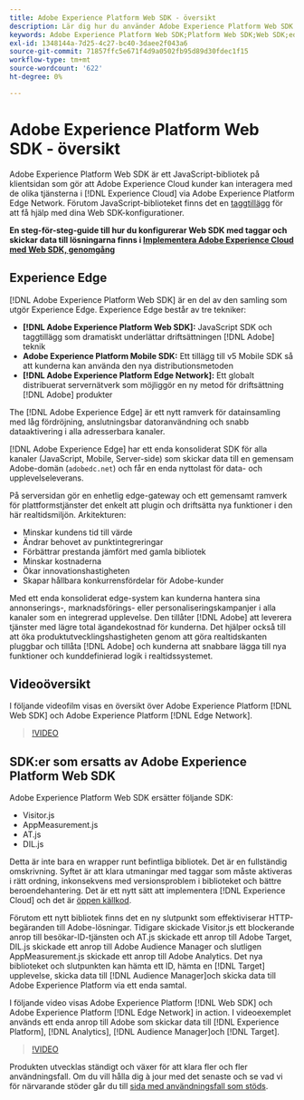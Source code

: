 ```yaml
---
title: Adobe Experience Platform Web SDK - översikt
description: Lär dig hur du använder Adobe Experience Platform Web SDK för att integrera plattformsfunktioner på din webbplats.
keywords: Adobe Experience Platform Web SDK;Platform Web SDK;Web SDK;edge;Visitor.js;AppMeasurement.js;AT.js;DIL.js;web sdk;SDK;web SDK;Launch;launch
exl-id: 1348144a-7d25-4c27-bc40-3daee2f043a6
source-git-commit: 71857ffc5e671f4d9a0502fb95d89d30fdec1f15
workflow-type: tm+mt
source-wordcount: '622'
ht-degree: 0%

---
```


# Adobe Experience Platform Web SDK - översikt

Adobe Experience Platform Web SDK är ett JavaScript-bibliotek på klientsidan som gör att Adobe Experience Cloud kunder kan interagera med de olika tjänsterna i [!DNL Experience Cloud] via Adobe Experience Platform Edge Network. Förutom JavaScript-biblioteket finns det en [taggtillägg](./extension/web-sdk-extension-configuration.md) för att få hjälp med dina Web SDK-konfigurationer.

**En steg-för-steg-guide till hur du konfigurerar Web SDK med taggar och skickar data till lösningarna finns i [Implementera Adobe Experience Cloud med Web SDK, genomgång](https://experienceleague.adobe.com/docs/platform-learn/implement-web-sdk/overview.html?lang=en)**

## Experience Edge

[!DNL Adobe Experience Platform Web SDK] är en del av den samling som utgör Experience Edge. Experience Edge består av tre tekniker:

* **[!DNL Adobe Experience Platform Web SDK]:** JavaScript SDK och taggtillägg som dramatiskt underlättar driftsättningen [!DNL Adobe] teknik
* **Adobe Experience Platform Mobile SDK:** Ett tillägg till v5 Mobile SDK så att kunderna kan använda den nya distributionsmetoden
* **[!DNL Adobe Experience Platform Edge Network]:** Ett globalt distribuerat servernätverk som möjliggör en ny metod för driftsättning [!DNL Adobe] produkter

The [!DNL Adobe Experience Edge] är ett nytt ramverk för datainsamling med låg fördröjning, anslutningsbar datoranvändning och snabb dataaktivering i alla adresserbara kanaler.

[!DNL Adobe Experience Edge] har ett enda konsoliderat SDK för alla kanaler (JavaScript, Mobile, Server-side) som skickar data till en gemensam Adobe-domän (`adobedc.net`) och får en enda nyttolast för data- och upplevelseleverans.

På serversidan gör en enhetlig edge-gateway och ett gemensamt ramverk för plattformstjänster det enkelt att plugin och driftsätta nya funktioner i den här realtidsmiljön.  Arkitekturen:

* Minskar kundens tid till värde
* Ändrar behovet av punktintegreringar
* Förbättrar prestanda jämfört med gamla bibliotek
* Minskar kostnaderna
* Ökar innovationshastigheten
* Skapar hållbara konkurrensfördelar för Adobe-kunder

Med ett enda konsoliderat edge-system kan kunderna hantera sina annonserings-, marknadsförings- eller personaliseringskampanjer i alla kanaler som en integrerad upplevelse.  Den tillåter [!DNL Adobe] att leverera tjänster med lägre total ägandekostnad för kunderna.  Det hjälper också till att öka produktutvecklingshastigheten genom att göra realtidskanten pluggbar och tillåta [!DNL Adobe] och kunderna att snabbare lägga till nya funktioner och kunddefinierad logik i realtidssystemet.

## Videoöversikt

I följande videofilm visas en översikt över Adobe Experience Platform [!DNL Web SDK] och Adobe Experience Platform [!DNL Edge Network].

>[!VIDEO](https://video.tv.adobe.com/v/34141?quality=12&learn=on)

## SDK:er som ersatts av Adobe Experience Platform Web SDK

Adobe Experience Platform Web SDK ersätter följande SDK:

* Visitor.js
* AppMeasurement.js
* AT.js
* DIL.js

Detta är inte bara en wrapper runt befintliga bibliotek. Det är en fullständig omskrivning. Syftet är att klara utmaningar med taggar som måste aktiveras i rätt ordning, inkonsekvens med versionsproblem i biblioteket och bättre beroendehantering. Det är ett nytt sätt att implementera [!DNL Experience Cloud] och det är [öppen källkod](https://github.com/adobe/alloy).

Förutom ett nytt bibliotek finns det en ny slutpunkt som effektiviserar HTTP-begäranden till Adobe-lösningar. Tidigare skickade Visitor.js ett blockerande anrop till besökar-ID-tjänsten och AT.js skickade ett anrop till Adobe Target, DIL.js skickade ett anrop till Adobe Audience Manager och slutligen AppMeasurement.js skickade ett anrop till Adobe Analytics. Det nya biblioteket och slutpunkten kan hämta ett ID, hämta en [!DNL Target] upplevelse, skicka data till [!DNL Audience Manager]och skicka data till Adobe Experience Platform via ett enda samtal.

I följande video visas Adobe Experience Platform [!DNL Web SDK] och Adobe Experience Platform [!DNL Edge Network] in action. I videoexemplet används ett enda anrop till Adobe som skickar data till [!DNL Experience Platform], [!DNL Analytics], [!DNL Audience Manager]och [!DNL Target].

>[!VIDEO](https://video.tv.adobe.com/v/34148?quality=12&learn=on)

Produkten utvecklas ständigt och växer för att klara fler och fler användningsfall. Om du vill hålla dig à jour med det senaste och se vad vi för närvarande stöder går du till [sida med användningsfall som stöds](https://github.com/orgs/adobe/projects/18/views/1).
